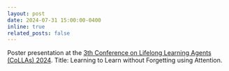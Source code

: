```yaml
---
layout: post
date: 2024-07-31 15:00:00-0400
inline: true
related_posts: false
---
```


Poster presentation at the <a href="https://lifelong-ml.cc/Conferences/2024/acceptedpapersandvideos/conf-2024-22">3th Conference on Lifelong Learning Agents (CoLLAs) 2024</a>. Title: Learning to Learn without Forgetting using Attention.
